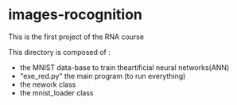 # images-rocognition

This is the first project of the RNA course

This directory is composed of :
  - the MNIST data-base to train theartificial neural networks(ANN)
  - "exe_red.py" the main program (to run everything)
  - the nework class
  - the mnist_loader class
